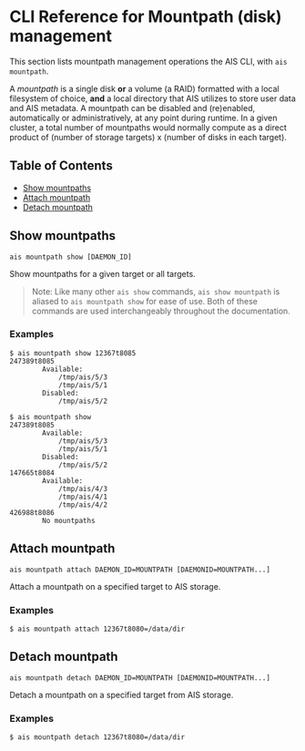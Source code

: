 # CLI Reference for Mountpath (disk) management
This section lists mountpath management operations the AIS CLI, with `ais mountpath`.

A *mountpath* is a single disk **or** a volume (a RAID) formatted with a local filesystem of choice, **and** a local directory that AIS utilizes to store user data and AIS metadata. A mountpath can be disabled and (re)enabled, automatically or administratively, at any point during runtime. In a given cluster, a total number of mountpaths would normally compute as a direct product of (number of storage targets) x (number of disks in each target).

## Table of Contents
- [Show mountpaths](#show-mountpaths)
- [Attach mountpath](#attach-mountpath)
- [Detach mountpath](#detach-mountpath)

## Show mountpaths

`ais mountpath show [DAEMON_ID]`

Show mountpaths for a given target or all targets.

> Note: Like many other `ais show` commands, `ais show mountpath` is aliased to `ais mountpath show` for ease of use.
> Both of these commands are used interchangeably throughout the documentation.

### Examples

```console
$ ais mountpath show 12367t8085
247389t8085
        Available:
			/tmp/ais/5/3
			/tmp/ais/5/1
        Disabled:
			/tmp/ais/5/2

$ ais mountpath show
247389t8085
        Available:
			/tmp/ais/5/3
			/tmp/ais/5/1
        Disabled:
			/tmp/ais/5/2
147665t8084
        Available:
			/tmp/ais/4/3
			/tmp/ais/4/1
			/tmp/ais/4/2
426988t8086
		No mountpaths
```

## Attach mountpath

`ais mountpath attach DAEMON_ID=MOUNTPATH [DAEMONID=MOUNTPATH...]`

Attach a mountpath on a specified target to AIS storage.

### Examples

```console
$ ais mountpath attach 12367t8080=/data/dir
```

## Detach mountpath

`ais mountpath detach DAEMON_ID=MOUNTPATH [DAEMONID=MOUNTPATH...]`

Detach a mountpath on a specified target from AIS storage.

### Examples

```console
$ ais mountpath detach 12367t8080=/data/dir
```
